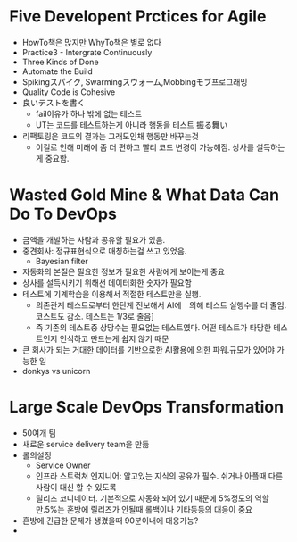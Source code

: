 # Five Developent Prctices for Agile
- HowTo책은 맍지만 WhyTo책은 별로 없다
- Practice3 - Intergrate Continuously
- Three Kinds of Done
- Automate the Build
- Spikingスパイク, Swarmingスウォーム,Mobbingモブ프로그래밍
- Quality Code is Cohesive
- 良いテストを書く
    - fail이유가 하나 밖에 없는 테스트
    - UT는 코드를 테스트하는게 아니라 행동을 테스트 振る舞い
- 리팩토링은 코드의 결과는 그래도인채 행동만 바꾸는것
    - 이걸로 인해 미래에 좀 더 편하고 빨리 코드 변경이 가능해짐. 상사를 설득하는게 중요함.

# Wasted Gold Mine & What Data Can Do To DevOps
- 금액을 개발하는 사람과 공유할 필요가 있음.
- 중견회사: 정규표현식으로 매칭하는걸 쓰고 있었음. 
    - Bayesian filter
- 자동화의 본질은 필요한 정보가 필요한 사람에게 보이는게 중요
- 상사를 설득시키기 위해선 데이터화한 숫자가 필요함
- 테스트에 기계학습을 이용해서 적절한 테스트만을 실횅.
    - 의존관계 테스트로부터 한단계 진보해서 AI에　의해 테스트 실행수를 더 줄임. 코스트도 감소. 테스트는 1/3로 줄음]
    - 즉 기존의 테스트중 상당수는 필요없는 테스트였다. 어떤 테스트가 타당한 테스트인지 인식하고 만드는게 쉽지 않기 때문
- 큰 회사가 되는 거대한 데이터를 기반으로한 AI활용에 의한 파워.규모가 있어야 가능한 일
- donkys vs unicorn

# Large Scale DevOps Transformation
- 50여개 팀
- 새로운 service delivery team을 만듦
- 롤의설정
    - Service Owner
    - 인프라 스트럭쳐 엔지니어: 알고있는 지식의 공유가 필수. 쉬거나 아플때 다른 사람이 대신 할 수 있도록
    - 릴리즈 코디네이터. 기본적으로 자동화 되어 있기 때문에 5%정도의 역할만.5%는 혼방에 릴리즈가 안될때 롤백이나 기타등등의 대응이 중요
- 혼방에 긴급한 문제가 생겼을때 90분이내에 대응가능?
- 






